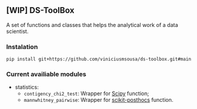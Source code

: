 ## [WIP] DS-ToolBox

A set of functions and classes that helps the analytical work of a data scientist.  

### Instalation

```
pip install git+https://github.com/viniciusmsousa/ds-toolbox.git#main
```

### Current availiable modules

- statistics:
    - `contigency_chi2_test`: Wrapper for [Scipy](https://github.com/scipy/scipy) function;
    - `mannwhitney_pairwise`: Wrapper for [scikit-posthocs](https://github.com/maximtrp/scikit-posthocs) function.
